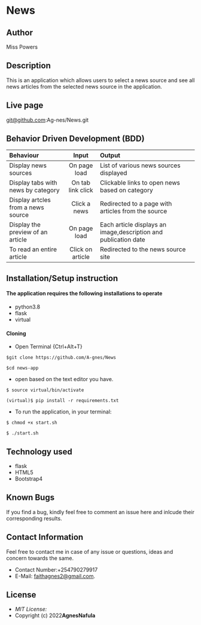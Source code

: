 # News 

## Author

 Miss Powers

 ## Description
This is an application which allows users to select a news source and see all news articles from the selected news source in the application.

## Live page
git@github.com:Ag-nes/News.git

## Behavior Driven Development (BDD)
| Behaviour | Input |Output |
| :----------------| :-------------------:| :------------------|
| Display news sources| On page load | List of various news sources displayed |
| Display tabs with news by category | On tab link click | Clickable links to open news based on category |
| Display artcles from a news source | Click a news | Redirected to a page with articles from the source | 
| Display the preview of an article | On page load | Each article displays an image,description and publication date|
| To read an entire article | Click on article | Redirected to the news source site |

## Installation/Setup instruction

#### The application requires the following installations to operate
* python3.8
* flask
* virtual
 
 #### Cloning

* Open Terminal {Ctrl+Alt+T}

```
$git clone https://github.com/A-gnes/News
```
```
$cd news-app
```
* open based on the text editor you have.
  
```
$ source virtual/bin/activate
```
```
(virtual)$ pip install -r requirements.txt 
```
* To run the application, in your terminal:

```
$ chmod +x start.sh
```
```
$ ./start.sh
```

## Technology used

* flask
* HTML5
* Bootstrap4

## Known Bugs

If you find a bug, kindly feel free to comment an issue here and inlcude their corresponding results.

## Contact  Information

 Feel free to contact me in case of any issue or questions, ideas and concern towards the same.
 * Contact Number:+254790279917
 * E-Mail: faithagnes2@gmail.com.

## License
* *MIT License:*
* Copyright (c) 2022**AgnesNafula**

